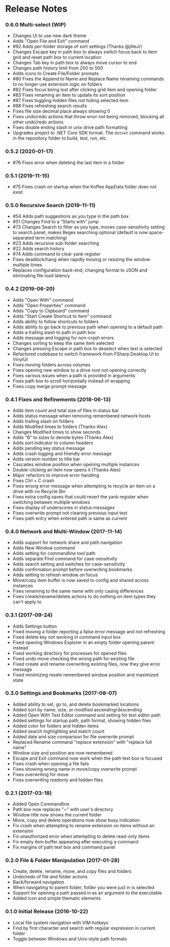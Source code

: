 # Release Notes

### 0.6.0  Multi-select (WIP)
- Changes UI to use new dark theme
- Adds "Open File and Exit" command
- #92 Adds per-folder storage of sort settings (Thanks @jilleJr)
- Changes Escape key in path box to always switch focus back to item grid and reset path box to current location
- Changes Tab key in path box to always move cursor to end
- Changes path history limit from 200 to 500
- Adds icons to Create File/Folder prompts
- #80 Fixes the Append to Name and Replace Name renaming commands to no longer use extension logic on folders
- #82 Fixes focus being lost after clicking grid item and opening folder
- #83 Fixes renaming an item to update its sort position
- #87 Fixes toggling hidden files not hiding selected item
- #88 Fixes refreshing search results
- Fixes file size decimal place always showing 0
- Fixes undo/redo actions that throw error not being removed, blocking all other undo/redo actions
- Fixes double ending slash in unix drive path formatting
- Upgrades project to .NET Core SDK format. The `dotnet` command works in the repository folder to build, test, run, etc.

### 0.5.2  (2020-01-17)
- #76 Fixes error when deleting the last item in a folder

### 0.5.1  (2019-11-15)
- #75 Fixes crash on startup when the Koffee AppData folder does not exist

### 0.5.0  Recursive Search (2019-11-11)
- #54 Adds path suggestions as you type in the path box
- #51 Changes Find to a "Starts with" jump
- #73 Changes Search to filter as you type, moves case-sensitivity setting to search panel, makes Regex searching
  optional (default is now space-separated term matching)
- #23 Adds recursive sub-folder searching
- #22 Adds search history
- #74 Adds command to clear yank register
- Fixes deadlock/hang when rapidly moving or resizing the window multiple times
- Replaces configuration back-end, changing format to JSON and eliminating file load latency

### 0.4.2  (2019-06-20)
- Adds "Open With" command
- Adds "Open Properties" command
- Adds "Copy to Clipboard" command
- Adds "Start Create Shortcut to Item" command
- Adds ability to follow shortcuts to folders
- Adds ability to go back to previous path when opening to a default path
- Adds a trailing slash to path in path box
- Adds message and logging for non-crash errors
- Changes sorting to keep the same item selected
- Changes pressing Escape in path box to deselect when text is selected
- Refactored codebase to switch framework from FSharp.Desktop.UI to VinylUI
- Fixes moving folders across volumes
- Fixes opening new window to a drive root not opening correctly
- Fixes various issues when a path is provided in arguments
- Fixes path box to scroll horizontally instead of wrapping
- Fixes copy merge prompt message

### 0.4.1  Fixes and Refinements (2018-06-13)
- Adds item count and total size of files in status bar
- Adds status message when removing remembered network hosts
- Adds trailing slash on folders
- Adds Modified times to folders (Thanks Alex)
- Changes Modified times to show seconds
- Adds "B" to sizes to denote bytes (Thanks Alex)
- Adds sort indicator to column headers
- Adds pending key status message
- Adds crash logging and friendly error message
- Adds version number to title bar
- Cascades window position when opening multiple instances
- Double-clicking an item now opens it (Thanks Alex)
- Major refactors to improve error handling
- Fixes Ctrl + C crash
- Fixes wrong error message when attempting to recycle an item on a drive with no Recycle Bin
- Fixes extra config saves that could revert the yank register when switching between multiple windows
- Fixes display of underscores in status messages
- Fixes overwrite prompt not clearing previous input text
- Fixes path entry when entered path is same as current

### 0.4.0  Network and Multi-Window (2017-11-14)
- Adds support for network share and path navigation
- Adds New Window command
- Adds setting for commandline tool path
- Adds separate Find command for case-sensitivity
- Adds search setting and switches for case-sensitivity
- Adds confirmation prompt before overwriting bookmarks
- Adds setting to refresh window on focus
- Move/copy item buffer is now saved to config and shared across instances
- Fixes renaming to the same name with only casing differences
- Fixes create/rename/delete actions to do nothing on item types they can't apply to

### 0.3.1  (2017-09-24)
- Adds Settings button
- Fixed moving a folder reporting a false error message and not refreshing
- Fixed delete key not working in command input box
- Fixed opening Windows Explorer in an empty folder opening parent instead
- Fixed working directory for processes for opened files 
- Fixed undo move checking the wrong path for existing file
- Fixed create and rename overwriting existing files, now they give error message
- Fixed minimizing resets remembered window position and maximized state

### 0.3.0  Settings and Bookmarks (2017-08-07)
- Added ability to set, go to, and delete bookmarked locations
- Added sort by name, size, or modified ascending/descending
- Added Open With Text Editor command and setting for text editor path
- Added settings for startup path, path format, showing hidden files
- Added color for folders and hidden items
- Added search highlighting and match count
- Added date and size comparison for file overwrite prompt
- Replaced Rename command "replace extension" with "replace full name"
- Window size and position are now remembered
- Escape and Exit command now work when the path text box is focused
- Fixes crash when opening a file fails
- Fixes showing wrong name in move/copy overwrite prompt
- Fixes overwriting for move
- Fixes overwriting readonly and hidden files

### 0.2.1  (2017-03-18)
- Added Open Commandline
- Path box now replaces "~" with user's directory
- Window title now shows the current folder
- Move, copy and delete operations now show busy indication
- Fix crash when attempting to rename extension on items without an extension
- Fix unauthorized error when attempting to delete read-only items
- Fix empty item buffer appearing after executing a command
- Fix margins of path text box and command panel

### 0.2.0  File & Folder Manipulation (2017-01-28)
- Create, delete, rename, move, and copy files and folders
- Undo/redo of file and folder actions
- Back/forward navigation
- When navigating to parent folder, folder you were just in is selected
- Support for opening a path passed in as an argument to the executable
- Added icon and simple thematic elements

### 0.1.0  Initial Release (2016-10-22)
- Local file system navigation with VIM hotkeys
- Find by first character and search with regular expression in current folder
- Toggle between Windows and Unix-style path formats
